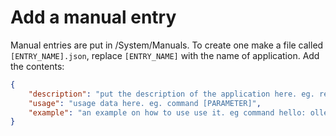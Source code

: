 # Add a manual entry

Manual entries are put in /System/Manuals. To create one make a file called `[ENTRY_NAME].json`, replace `[ENTRY_NAME]` with the name of application. Add the contents:

```json
{
    "description": "put the description of the application here. eg. reverses a given word",
    "usage": "usage data here. eg. command [PARAMETER]",
    "example": "an example on how to use use it. eg command hello: olleh. The output of the command is not required"
}
```
